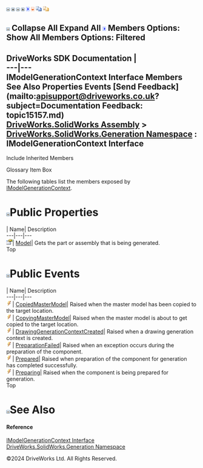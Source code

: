 ![](dotnetimages/collapse.gif) ![](dotnetimages/expand.gif) ![](dotnetimages/collapse.gif) ![](dotnetimages/expand.gif) ![](dotnetimages/drpdown.gif) ![](dotnetimages/drpdown_orange.gif) ![](dotnetimages/copycode.gif) ![](dotnetimages/copycodeHighlight.gif)

![](dotnetimages/collapse.gif) Collapse All Expand All ![](dotnetimages/drpdown.gif) Members Options: Show All  Members Options: Filtered   
---  
DriveWorks SDK Documentation  |   
---|---  
IModelGenerationContext Interface Members   
See Also Properties Events [Send Feedback](mailto:apisupport@driveworks.co.uk?subject=Documentation Feedback: topic15157.md)  
[DriveWorks.SolidWorks Assembly](topic13342.md) > [DriveWorks.SolidWorks.Generation Namespace](topic15094.md) : IModelGenerationContext Interface  
---  
  
Include Inherited Members    


Glossary Item Box

The following tables list the members exposed by [IModelGenerationContext](topic15157.md).

# ![](dotnetimages/collapse.gif)Public Properties

| Name| Description  
---|---|---  
![ Property](dotnetimages/Property.gif)| [Model](topic15162.md)| Gets the part or assembly that is being generated.   
Top

# ![](dotnetimages/collapse.gif)Public Events

| Name| Description  
---|---|---  
![ Event](dotnetimages/Event.gif)| [CopiedMasterModel](topic15163.md)| Raised when the master model has been copied to the target location.   
![ Event](dotnetimages/Event.gif)| [CopyingMasterModel](topic15164.md)| Raised when the master model is about to get copied to the target location.   
![ Event](dotnetimages/Event.gif)| [DrawingGenerationContextCreated](topic15165.md)| Raised when a drawing generation context is created.   
![ Event](dotnetimages/Event.gif)| [PreparationFailed](topic15166.md)| Raised when an exception occurs during the preparation of the component.   
![ Event](dotnetimages/Event.gif)| [Prepared](topic15167.md)| Raised when preparation of the component for generation has completed successfully.   
![ Event](dotnetimages/Event.gif)| [Preparing](topic15168.md)| Raised when the component is being prepared for generation.   
Top

# ![](dotnetimages/collapse.gif)See Also

#### Reference

[IModelGenerationContext Interface](topic15157.md)   
[DriveWorks.SolidWorks.Generation Namespace](topic15094.md)

©2024 DriveWorks Ltd. All Rights Reserved.
